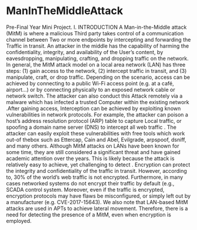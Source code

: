 # ManInTheMiddleAttack
Pre-Final Year Mini Project.
I. INTRODUCTION
A Man-in-the-Middle attack (MitM) is where a malicious
Third party takes control of a communication channel between
Two or more endpoints by intercepting and forwarding the
Traffic in transit. An attacker in the middle has the capability
of harming the confidentiality, integrity, and availability of the
User’s content, by eavesdropping, manipulating, crafting, and
dropping traffic on the network. In general, the MitM attack
model on a local area network (LAN) has three steps: (1) gain
access to the network, (2) intercept traffic in transit, and (3)
manipulate, craft, or drop traffic.
Depending on the scenario, access can be achieved by
connecting to a public Wi-Fi access point (e.g. at a café,
airport...) or by connecting physically to an exposed network
cable or network switch. The attacker can also conduct this
Attack remotely via a malware which has infected a trusted
Computer within the existing network .After gaining access,
Interception can be achieved by exploiting known vulnerabilities
in network protocols. For example, the attacker can poison
a host’s address resolution protocol (ARP) table to capture
Local traffic, or spoofing a domain name server (DNS)
to intercept all web traffic . The attacker can easily
exploit these vulnerabilities with free tools which work out-of
thebox such as Ettercap, Cain and Abel, Evilgrade, arpspoof, dsniff,
and many others. Although MitM attacks on LANs have been
known for some time, they are still considered a significant threat
and have gained academic attention over the years. This is likely
because the attack is relatively easy to achieve, yet challenging to 
detect . Encryption can protect the integrity and confidentiality of
the traffic in transit. However, according to, 30% of the world’s
web traffic is not encrypted. Furthermore, in many cases
networked systems do not encrypt their traffic by default (e.g.,
SCADA control system. Moreover, even if the traffic is encrypted,
encryption protocols may have flaws be misconfigured, or simply
left out by a manufacturer (e.g. CVE-2017-15643). We also note
that LAN-based MitM attacks are used in APTs to achieve lateral
movement. Therefore, there is a need for detecting the presence of
a MitM, even when encryption is employed.

